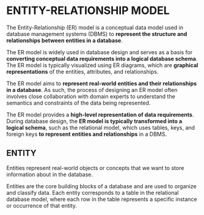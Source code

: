 # ENTITY-RELATIONSHIP MODEL

The Entity-Relationship (ER) model is a conceptual data model used in database management systems (DBMS) to **represent the structure and relationships between entities in a database**.

The ER model is widely used in database design and serves as a basis for **converting conceptual data requirements into a logical database schema**. <br>
The ER model is typically visualized using ER diagrams, which are **graphical representations** of the entities, attributes, and relationships. 

The ER model aims to **represent real-world entities and their relationships in a database**. As such, the process of designing an ER model often involves close collaboration with domain experts to understand the semantics and constraints of the data being represented.

The ER model provides a **high-level representation of data requirements**. During database design, the **ER model is typically transformed into a logical schema**, such as the relational model, which uses tables, keys, and foreign keys **to represent entities and relationships** in a DBMS.

## ENTITY
Entities represent real-world objects or concepts that we want to store information about in the database.

Entities are the core building blocks of a database and are used to organize and classify data. Each entity corresponds to a table in the relational database model, where each row in the table represents a specific instance or occurrence of that entity.


